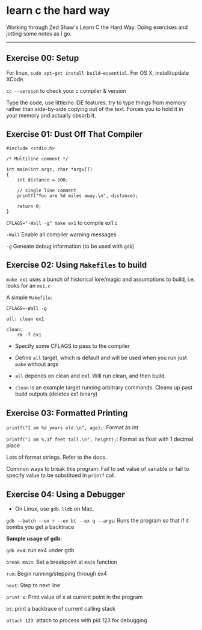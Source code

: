 # learn c the hard way

Working through Zed Shaw's Learn C the Hard Way. Doing exercises and jotting some notes as I go.

---

## Exercise 00: Setup

For linux, `sudo apt−get install build−essential`. For OS X, install/update XCode.

`cc --version` to check your c compiler & version

Type the code, use little/no IDE features, try to type things from memory rather than side-by-side copying out of the text. Forces you to hold it in your memory and actually obsorb it.


## Exercise 01: Dust Off That Compiler


```
#include <stdio.h>

/* Multiline comment */

int main(int argc, char *argv[])
{
	int distance = 100;

	// single line comment
	printf("You are %d miles away.\n", distance);

	return 0;
}
```

`CFLAGS="-Wall -g" make ex1` to compile ex1.c

`-Wall` Enable all compiler warning messages

`-g` Geneate debug information (to be used with `gdb`)

## Exercise 02: Using `Makefiles` to build

`make ex1` uses a bunch of historical lore/magic and assumptions to build, i.e. looks for an `ex1.c`

A simple `Makefile`:

```
CFLAGS=-Wall -g

all: clean ex1

clean:
	rm -f ex1

```

- Specify some CFLAGS to pass to the compiler

- Define `all` target, which is default and will be used when you run just `make` without args

- `all` depends on clean and ex1. Will run clean, and then build.

- `clean` is an example target running arbitrary commands. Cleans up past build outputs (deletes ex1 binary)

## Exercise 03: Formatted Printing

`printf("I am %d years old.\n", age);`: Format as int

`printf("I am %.1f feet tall.\n", height);`: Format as float with 1 decimal place

Lots of format strings. Refer to the docs.

Common ways to break this program: Fail to set value of variable or fail to specify value to be substitued in `printf` call.

## Exercise 04: Using a Debugger

- On Linux, use `gdb`. `lldb` on Mac.

`gdb --batch --ex r --ex bt --ex q --args`: Runs the program so that if it bombs you get a backtrace

**Sample usage of gdb:**

`gdb ex4`: run ex4 under gdb

`break main`: Set a breakpoint at `main` function

`run`: Begin running/stepping through ex4

`next`: Step to next line

`print x`: Print value of x at current point in the program

`bt`: print a backtrace of current calling stack

`attach 123`: attach to process with pid 123 for debugging